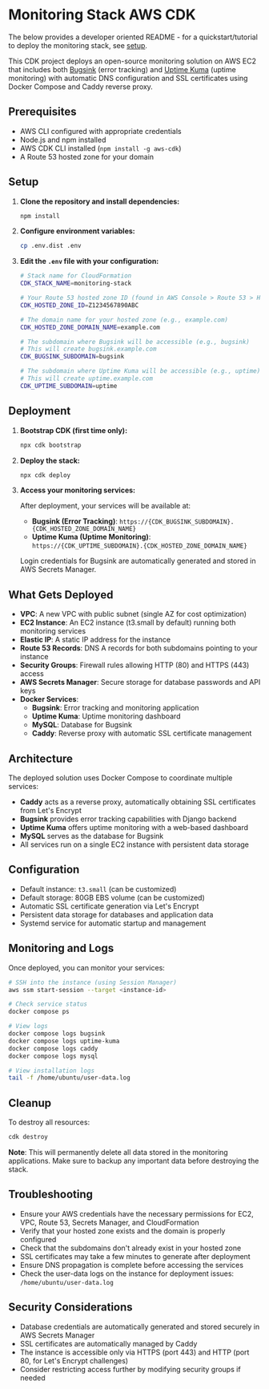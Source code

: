 # Monitoring Stack AWS CDK

The below provides a developer oriented README - for a quickstart/tutorial to deploy the monitoring stack, see [setup](./SETUP.md).

This CDK project deploys an open-source monitoring solution on AWS EC2 that includes both [Bugsink](https://github.com/bugsink/bugsink) (error tracking) and [Uptime Kuma](https://github.com/louislam/uptime-kuma) (uptime monitoring) with automatic DNS configuration and SSL certificates using Docker Compose and Caddy reverse proxy.

## Prerequisites

- AWS CLI configured with appropriate credentials
- Node.js and npm installed
- AWS CDK CLI installed (`npm install -g aws-cdk`)
- A Route 53 hosted zone for your domain

## Setup

1. **Clone the repository and install dependencies:**

   ```bash
   npm install
   ```

2. **Configure environment variables:**

   ```bash
   cp .env.dist .env
   ```

3. **Edit the `.env` file with your configuration:**

   ```bash
   # Stack name for CloudFormation
   CDK_STACK_NAME=monitoring-stack

   # Your Route 53 hosted zone ID (found in AWS Console > Route 53 > Hosted zones)
   CDK_HOSTED_ZONE_ID=Z1234567890ABC

   # The domain name for your hosted zone (e.g., example.com)
   CDK_HOSTED_ZONE_DOMAIN_NAME=example.com

   # The subdomain where Bugsink will be accessible (e.g., bugsink)
   # This will create bugsink.example.com
   CDK_BUGSINK_SUBDOMAIN=bugsink

   # The subdomain where Uptime Kuma will be accessible (e.g., uptime)
   # This will create uptime.example.com
   CDK_UPTIME_SUBDOMAIN=uptime
   ```

## Deployment

1. **Bootstrap CDK (first time only):**

   ```bash
   npx cdk bootstrap
   ```

2. **Deploy the stack:**

   ```bash
   npx cdk deploy
   ```

3. **Access your monitoring services:**

   After deployment, your services will be available at:

   - **Bugsink (Error Tracking)**: `https://{CDK_BUGSINK_SUBDOMAIN}.{CDK_HOSTED_ZONE_DOMAIN_NAME}`
   - **Uptime Kuma (Uptime Monitoring)**: `https://{CDK_UPTIME_SUBDOMAIN}.{CDK_HOSTED_ZONE_DOMAIN_NAME}`

   Login credentials for Bugsink are automatically generated and stored in AWS Secrets Manager.

## What Gets Deployed

- **VPC**: A new VPC with public subnet (single AZ for cost optimization)
- **EC2 Instance**: An EC2 instance (t3.small by default) running both monitoring services
- **Elastic IP**: A static IP address for the instance
- **Route 53 Records**: DNS A records for both subdomains pointing to your instance
- **Security Groups**: Firewall rules allowing HTTP (80) and HTTPS (443) access
- **AWS Secrets Manager**: Secure storage for database passwords and API keys
- **Docker Services**:
  - **Bugsink**: Error tracking and monitoring application
  - **Uptime Kuma**: Uptime monitoring dashboard
  - **MySQL**: Database for Bugsink
  - **Caddy**: Reverse proxy with automatic SSL certificate management

## Architecture

The deployed solution uses Docker Compose to coordinate multiple services:

- **Caddy** acts as a reverse proxy, automatically obtaining SSL certificates from Let's Encrypt
- **Bugsink** provides error tracking capabilities with Django backend
- **Uptime Kuma** offers uptime monitoring with a web-based dashboard
- **MySQL** serves as the database for Bugsink
- All services run on a single EC2 instance with persistent data storage

## Configuration

- Default instance: `t3.small` (can be customized)
- Default storage: 80GB EBS volume (can be customized)
- Automatic SSL certificate generation via Let's Encrypt
- Persistent data storage for databases and application data
- Systemd service for automatic startup and management

## Monitoring and Logs

Once deployed, you can monitor your services:

```bash
# SSH into the instance (using Session Manager)
aws ssm start-session --target <instance-id>

# Check service status
docker compose ps

# View logs
docker compose logs bugsink
docker compose logs uptime-kuma
docker compose logs caddy
docker compose logs mysql

# View installation logs
tail -f /home/ubuntu/user-data.log
```

## Cleanup

To destroy all resources:

```bash
cdk destroy
```

**Note**: This will permanently delete all data stored in the monitoring applications. Make sure to backup any important data before destroying the stack.

## Troubleshooting

- Ensure your AWS credentials have the necessary permissions for EC2, VPC, Route 53, Secrets Manager, and CloudFormation
- Verify that your hosted zone exists and the domain is properly configured
- Check that the subdomains don't already exist in your hosted zone
- SSL certificates may take a few minutes to generate after deployment
- Ensure DNS propagation is complete before accessing the services
- Check the user-data logs on the instance for deployment issues: `/home/ubuntu/user-data.log`

## Security Considerations

- Database credentials are automatically generated and stored securely in AWS Secrets Manager
- SSL certificates are automatically managed by Caddy
- The instance is accessible only via HTTPS (port 443) and HTTP (port 80, for Let's Encrypt challenges)
- Consider restricting access further by modifying security groups if needed
